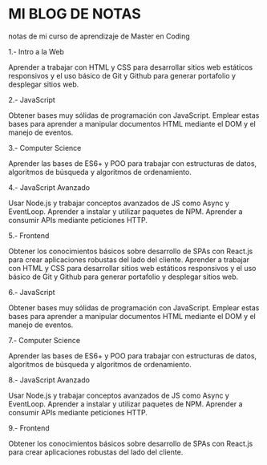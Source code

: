 # MI BLOG DE NOTAS
notas de mi curso de aprendizaje de Master en Coding

1.- Intro a la Web

Aprender a trabajar con HTML y CSS para desarrollar sitios web estáticos responsivos y el uso básico de Git y Github para generar portafolio y desplegar sitios web.

2.- JavaScript

Obtener bases muy sólidas de programación con JavaScript. Emplear estas bases para aprender a manipular documentos HTML mediante el DOM y el manejo de eventos.

3.- Computer Science

Aprender las bases de ES6+ y POO para trabajar con estructuras de datos, algoritmos de búsqueda y algoritmos de ordenamiento.

4.- JavaScript Avanzado

Usar Node.js y trabajar conceptos avanzados de JS como Async y EventLoop. Aprender a instalar y utilizar paquetes de NPM. Aprender a consumir APIs mediante peticiones HTTP.

5.- Frontend

Obtener los conocimientos básicos sobre desarrollo de SPAs con React.js para crear aplicaciones robustas del lado del cliente.
Aprender a trabajar con HTML y CSS para desarrollar sitios web estáticos responsivos y el uso básico de Git y Github para generar portafolio y desplegar sitios web.

6.- JavaScript

Obtener bases muy sólidas de programación con JavaScript. Emplear estas bases para aprender a manipular documentos HTML mediante el DOM y el manejo de eventos.

7.- Computer Science

Aprender las bases de ES6+ y POO para trabajar con estructuras de datos, algoritmos de búsqueda y algoritmos de ordenamiento.

8.- JavaScript Avanzado

Usar Node.js y trabajar conceptos avanzados de JS como Async y EventLoop. Aprender a instalar y utilizar paquetes de NPM. Aprender a consumir APIs mediante peticiones HTTP.

9.- Frontend

Obtener los conocimientos básicos sobre desarrollo de SPAs con React.js para crear aplicaciones robustas del lado del cliente.
